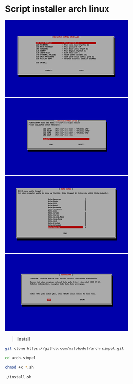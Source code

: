 # Script installer arch linux

<img src="imgmain.png" alt="main" width="400"/> <img src="imgdm.png" alt="diskmanager" width="400"/>
<img src="imgtz.png" alt="timezone" width="400"/> <img src="imgcon.png" alt="confirm" width="400"/>

>**Install**

```bash
git clone https://github.com/matobodol/arch-simpel.git
```

```bash
cd arch-simpel
```

```bash
chmod +x *.sh
```

```bash
./install.sh
```
